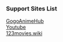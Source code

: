 ### Support Sites List
[GogoAnimeHub](https://www9.gogoanimehub.tv)  
[Youtube](https://youtube.com)  
[123movies.wiki](https://123movies.wiki)  

